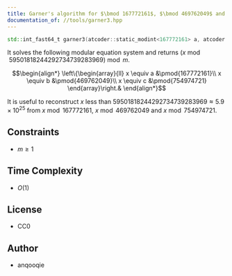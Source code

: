 ```yaml
---
title: Garner's algorithm for $\bmod 167772161$, $\bmod 469762049$ and $\bmod 754974721$
documentation_of: //tools/garner3.hpp
---
```


```cpp
std::int_fast64_t garner3(atcoder::static_modint<167772161> a, atcoder::static_modint<469762049> b, atcoder::static_modint<754974721> c, std::int_fast64_t m);
```

It solves the following modular equation system and returns $(x \bmod 59501818244292734739283969) \bmod m$.

$$\begin{align*}
\left\{\begin{array}{ll}
x \equiv a &\pmod{167772161}\\
x \equiv b &\pmod{469762049}\\
x \equiv c &\pmod{754974721}
\end{array}\right.&
\end{align*}$$

It is useful to reconstruct $x$ less than $59501818244292734739283969 \approx 5.9 \times 10^{25}$ from $x \bmod 167772161$, $x \bmod 469762049$ and $x \bmod 754974721$.

## Constraints
- $m \geq 1$

## Time Complexity
- $O(1)$

## License
- CC0

## Author
- anqooqie
